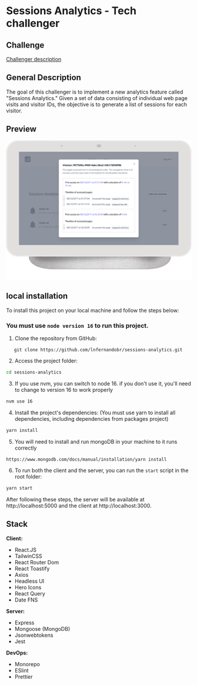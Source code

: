 # Sessions Analytics - Tech challenger

## Challenge

[Challenger description](docs/description.md)

## General Description

The goal of this challenger is to implement a new analytics feature called "Sessions Analytics." Given a set of data consisting of individual web page visits and visitor IDs, the objective is to generate a list of sessions for each visitor.

## Preview

![Image preview](images/preview.png)

## local installation

To install this project on your local machine and follow the steps below:

### You must use `node version 16` to run this project.

1. Clone the repository from GitHub:
```git
   git clone https://github.com/lnfernandobr/sessions-analytics.git
```
2. Access the project folder:
```bash
cd sessions-analytics
```
3. If you use nvm, you can switch to node 16. if you don't use it, you'll need to change to version 16 to work properly
```bash
nvm use 16
```
4. Install the project's dependencies: (You must use yarn to install all dependencies, including dependencies from packages project)
```bash
yarn install
```
5. You will need to install and run mongoDB in your machine to it runs correctly 
```
https://www.mongodb.com/docs/manual/installation/yarn install
```
6. To run both the client and the server, you can run the `start` script in the root folder:
```bash
yarn start
```

After following these steps, the server will be available at http://localhost:5000 and the client at http://localhost:3000.

## Stack

**Client:**

- React.JS
- TailwinCSS
- React Router Dom
- React Toastify
- Axios
- Headless UI
- Hero Icons
- React Query
- Date FNS

**Server:**

- Express
- Mongoose (MongoDB)
- Jsonwebtokens
- Jest

**DevOps:**

- Monorepo
- ESlint
- Prettier
